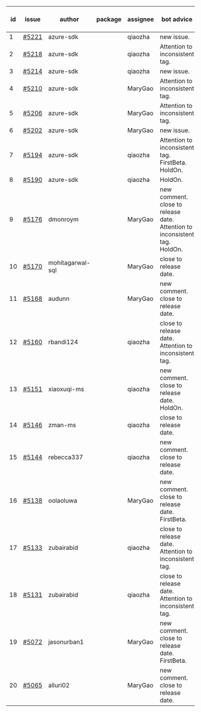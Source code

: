 | id | issue | author | package | assignee | bot advice | created date of issue | target release date | date from target |
| ------ | ------ | ------ | ------ | ------ | ------ | ------ | ------ | :-----: |
| 1 | [#5221](https://github.com/Azure/sdk-release-request/issues/5221) | azure-sdk |  | qiaozha | new issue. | 05-22 | 06-21 |  |
| 2 | [#5218](https://github.com/Azure/sdk-release-request/issues/5218) | azure-sdk |  | qiaozha | Attention to inconsistent tag. | 05-21 | 06-21 |  |
| 3 | [#5214](https://github.com/Azure/sdk-release-request/issues/5214) | azure-sdk |  | qiaozha | new issue. | 05-21 | 06-21 |  |
| 4 | [#5210](https://github.com/Azure/sdk-release-request/issues/5210) | azure-sdk |  | MaryGao | Attention to inconsistent tag. | 05-15 | 06-21 |  |
| 5 | [#5206](https://github.com/Azure/sdk-release-request/issues/5206) | azure-sdk |  | MaryGao | Attention to inconsistent tag. | 05-15 | 06-21 |  |
| 6 | [#5202](https://github.com/Azure/sdk-release-request/issues/5202) | azure-sdk |  | MaryGao | new issue. | 05-14 | 06-21 |  |
| 7 | [#5194](https://github.com/Azure/sdk-release-request/issues/5194) | azure-sdk |  | qiaozha | Attention to inconsistent tag. FirstBeta. HoldOn. | 05-09 | fail to get. |  |
| 8 | [#5190](https://github.com/Azure/sdk-release-request/issues/5190) | azure-sdk |  | qiaozha | HoldOn. | 05-08 | 06-21 |  |
| 9 | [#5176](https://github.com/Azure/sdk-release-request/issues/5176) | dmonroym |  | MaryGao | new comment. close to release date. Attention to inconsistent tag. HoldOn. | 04-30 | 05-24 | 0 |
| 10 | [#5170](https://github.com/Azure/sdk-release-request/issues/5170) | mohitagarwal-sql |  | MaryGao | close to release date. | 04-30 | 05-24 | 0 |
| 11 | [#5168](https://github.com/Azure/sdk-release-request/issues/5168) | audunn |  | MaryGao | new comment. close to release date. | 04-29 | 05-24 | 0 |
| 12 | [#5160](https://github.com/Azure/sdk-release-request/issues/5160) | rbandi124 |  | qiaozha | close to release date. Attention to inconsistent tag. | 04-24 | 05-24 | 0 |
| 13 | [#5151](https://github.com/Azure/sdk-release-request/issues/5151) | xiaoxuqi-ms |  | qiaozha | new comment. close to release date. HoldOn. | 04-24 | 05-24 | 0 |
| 14 | [#5146](https://github.com/Azure/sdk-release-request/issues/5146) | zman-ms |  | qiaozha | close to release date. | 04-24 | 05-24 | 0 |
| 15 | [#5144](https://github.com/Azure/sdk-release-request/issues/5144) | rebecca337 |  | qiaozha | new comment. close to release date. | 04-23 | 05-24 | 0 |
| 16 | [#5138](https://github.com/Azure/sdk-release-request/issues/5138) | oolaoluwa |  | MaryGao | new comment. close to release date. FirstBeta. | 04-16 | 05-24 | 0 |
| 17 | [#5133](https://github.com/Azure/sdk-release-request/issues/5133) | zubairabid |  | qiaozha | close to release date. Attention to inconsistent tag. | 04-12 | 05-24 | 0 |
| 18 | [#5131](https://github.com/Azure/sdk-release-request/issues/5131) | zubairabid |  | qiaozha | close to release date. Attention to inconsistent tag. | 04-12 | 05-24 | 0 |
| 19 | [#5072](https://github.com/Azure/sdk-release-request/issues/5072) | jasonurban1 |  | MaryGao | new comment. close to release date. FirstBeta. | 03-22 | 05-24 | 0 |
| 20 | [#5065](https://github.com/Azure/sdk-release-request/issues/5065) | alluri02 |  | MaryGao | new comment. close to release date. | 03-20 | 05-24 | 0 |

